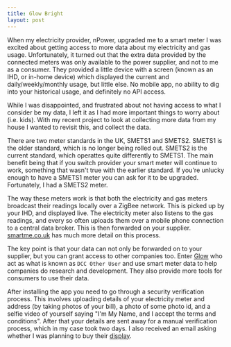 ```yaml
---
title: Glow Bright
layout: post
---
```

When my electricity provider, nPower, upgraded me to a smart meter I was excited about getting access to more
data about my electricity and gas usage. Unfortunately, it turned out that the extra data provided by the
connected meters was only available to the power supplier, and not to me as a consumer. They provided a little
device with a screen (known as an IHD, or in-home device) which displayed the current and daily/weekly/monthly
usage, but little else. No mobile app, no ability to dig into your historical usage, and definitely no API access.

While I was disappointed, and frustrated about not having access to what I consider be my data, I left it as I
had more important things to worry about (i.e. kids). With my recent project to look at collecting more data from
my house I wanted to revisit this, and collect the data.

There are two meter standards in the UK, SMETS1 and SMETS2. SMETS1 is the older standard, which is no longer being
rolled out. SMETS2 is the current standard, which operattes quite differently to SMETS1. The main benefit being that
if you switch provider your smart meter will continue to work, something that wasn't true with the earlier standard.
If you're unlucky enough to have a SMETS1 meter you can ask for it to be upgraded. Fortunately, I had a SMETS2 meter.

The way these meters work is that both the electricity and gas meters broadcast their readings locally over a ZigBee
network. This is picked up by your IHD, and displayed live. The electricity meter also listens to the gas readings,
and every so often uploads them over a mobile phone connection to a central data broker. This is then forwarded on
your supplier. [smartme.co.uk](https://www.smartme.co.uk/technical.html) has much more detail on this process.

The key point is that your data can not only be forwarded on to your supplier, but you can grant access to other
companies too. Enter [Glow](https://shop.glowmarkt.com/) who act as what is known as `DCC Other User` and use
smart meter data to help companies do research and development. They also provide more tools for consumers to use
their data.

After installing the app you need to go through a security verification process. This involves uploading
details of your electricity meter and address (by taking photos of your bill), a photo of some photo id, and a
selfie video of yourself saying "I'm My Name, and I accept the terms and conditions". After that your details
are sent away for a manual verification process, which in my case took two days. I also received an email
asking whether I was planning to buy their
[display](https://shop.glowmarkt.com/products/display-and-cad-combined-for-smart-meter-customers).
